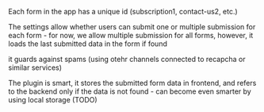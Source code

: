 
Each form in the app has a unique id (subscription1, contact-us2, etc.)

The settings allow whether users can submit one or multiple submission for each form - for now, we allow multiple submission for all forms, however, it loads the last submitted data in the form if found

it guards against spams (using otehr channels connected to recapcha or similar services)

The plugin is smart, it stores the submitted form data in frontend, and refers to the backend only if the data is not found - can become even smarter by using local storage (TODO)

